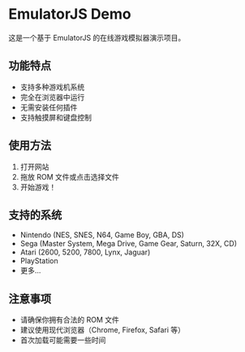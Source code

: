 # EmulatorJS Demo

这是一个基于 EmulatorJS 的在线游戏模拟器演示项目。

## 功能特点

- 支持多种游戏机系统
- 完全在浏览器中运行
- 无需安装任何插件
- 支持触摸屏和键盘控制

## 使用方法

1. 打开网站
2. 拖放 ROM 文件或点击选择文件
3. 开始游戏！

## 支持的系统

- Nintendo (NES, SNES, N64, Game Boy, GBA, DS)
- Sega (Master System, Mega Drive, Game Gear, Saturn, 32X, CD)
- Atari (2600, 5200, 7800, Lynx, Jaguar)
- PlayStation
- 更多...

## 注意事项

- 请确保你拥有合法的 ROM 文件
- 建议使用现代浏览器（Chrome, Firefox, Safari 等）
- 首次加载可能需要一些时间

